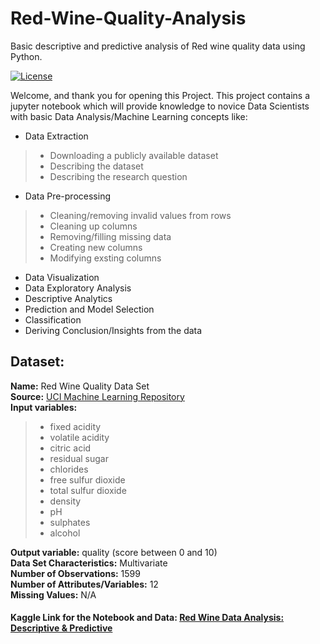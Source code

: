 # Red-Wine-Quality-Analysis
Basic descriptive and predictive analysis of Red wine quality data using Python.

[![License](https://img.shields.io/github/license/vikrantkakad/Red-Wine-Quality-Analysis?color=009fff)](LICENSE)

Welcome, and thank you for opening this Project. This project contains a jupyter notebook which will provide knowledge to novice Data Scientists with basic Data Analysis/Machine Learning concepts like:

- Data Extraction
> - Downloading a publicly available dataset
> - Describing the dataset
> - Describing the research question
- Data Pre-processing
> - Cleaning/removing invalid values from rows
> - Cleaning up columns
> - Removing/filling missing data
> - Creating new columns
> - Modifying exsting columns
- Data Visualization
- Data Exploratory Analysis
- Descriptive Analytics
- Prediction and Model Selection
- Classification
- Deriving Conclusion/Insights from the data


## Dataset:
__Name:__ Red Wine Quality Data Set<br/>
__Source:__ [UCI Machine Learning Repository](https://archive.ics.uci.edu/ml/datasets/wine+quality)<br/>
__Input variables:__
> - fixed acidity
> - volatile acidity
> - citric acid
> - residual sugar
> - chlorides
> - free sulfur dioxide
> - total sulfur dioxide
> - density
> - pH
> - sulphates
> - alcohol<br/>

__Output variable:__ quality (score between 0 and 10)<br/>
__Data Set Characteristics:__ Multivariate<br/>
__Number of Observations:__ 1599<br/>
__Number of Attributes/Variables:__ 12<br/>
__Missing Values:__ N/A<br/>

#### Kaggle Link for the Notebook and Data: [Red Wine Data Analysis: Descriptive & Predictive](https://www.kaggle.com/vgkakad/red-wine-data-analysis-descriptive-predictive/notebook)

